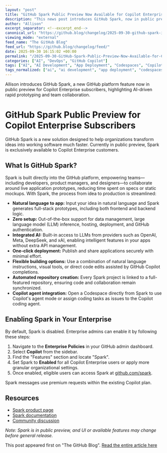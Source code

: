 ```yaml
---
layout: "post"
title: "GitHub Spark Public Preview Now Available for Copilot Enterprise Subscribers"
description: "This news post introduces GitHub Spark, now in public preview for Copilot Enterprise subscribers. Spark integrates with the GitHub platform to let teams turn ideas into working software rapidly, leveraging AI-assisted app generation, one-click deployments, Copilot agent integration, and frictionless collaboration. The article details its main features, explains how organizations can enable Spark for their teams, and provides links to documentation and discussions. Spark aims to empower developers, product managers, and designers to prototype and ship software more efficiently while keeping code and workflows within GitHub."
author: "Allison"
excerpt_separator: <!--excerpt_end-->
canonical_url: "https://github.blog/changelog/2025-09-30-github-spark-in-public-preview-for-copilot-enterprise-subscribers"
viewing_mode: "external"
feed_name: "The GitHub Blog"
feed_url: "https://github.blog/changelog/feed/"
date: 2025-09-30 16:15:02 +00:00
permalink: "/2025-09-30-GitHub-Spark-Public-Preview-Now-Available-for-Copilot-Enterprise-Subscribers.html"
categories: ["AI", "DevOps", "GitHub Copilot"]
tags: ["AI", "AI Development", "App Deployment", "Codespaces", "Copilot", "Copilot Agent", "Copilot Enterprise", "Developer Tools", "DevOps", "Enterprise Administration", "GitHub", "GitHub Copilot", "GitHub Spark", "LLM", "Natural Language Programming", "News", "No Code", "Prototyping", "Rapid Application Development", "Team Collaboration"]
tags_normalized: ["ai", "ai development", "app deployment", "codespaces", "copilot", "copilot agent", "copilot enterprise", "developer tools", "devops", "enterprise administration", "github", "github copilot", "github spark", "llm", "natural language programming", "news", "no code", "prototyping", "rapid application development", "team collaboration"]
---
```


Allison introduces GitHub Spark, a new GitHub platform feature now in public preview for Copilot Enterprise subscribers, highlighting AI-driven rapid prototyping and team collaboration.<!--excerpt_end-->

# GitHub Spark Public Preview for Copilot Enterprise Subscribers

GitHub Spark is a new solution designed to help organizations transform ideas into working software much faster. Currently in public preview, Spark is exclusively available to Copilot Enterprise customers.

## What Is GitHub Spark?

Spark is built directly into the GitHub platform, empowering teams—including developers, product managers, and designers—to collaborate around live application prototypes, reducing time spent on specs or static mockups. With Spark, the process from idea to production is streamlined:

- **Natural language to app:** Input your idea in natural language and Spark generates full-stack prototypes, including both frontend and backend logic.
- **Zero setup:** Out-of-the-box support for data management, large language model (LLM) inference, hosting, deployment, and GitHub authentication.
- **Integrated AI:** Built-in access to LLMs from providers such as OpenAI, Meta, DeepSeek, and xAI, enabling intelligent features in your apps without extra API management.
- **One-click deployment:** Publish and share applications securely with minimal effort.
- **Flexible building options:** Use a combination of natural language instructions, visual tools, or direct code edits assisted by GitHub Copilot completions.
- **Automated repository creation:** Every Spark project is linked to a full-featured repository, ensuring code and collaboration remain synchronized.
- **Copilot agent integration:** Open a Codespace directly from Spark to use Copilot's agent mode or assign coding tasks as issues to the Copilot coding agent.

## Enabling Spark in Your Enterprise

By default, Spark is disabled. Enterprise admins can enable it by following these steps:

1. Navigate to the **Enterprise Policies** in your GitHub admin dashboard.
2. Select **Copilot** from the sidebar.
3. Find the "Features" section and locate "Spark".
4. Set Spark to **Enabled** for all Copilot Enterprise users or apply more granular organizational settings.
5. Once enabled, eligible users can access Spark at [github.com/spark](https://github.com/spark).

Spark messages use premium requests within the existing Copilot plan.

## Resources

- [Spark product page](https://www.github.com/features/spark)
- [Spark documentation](https://docs.github.com/en/copilot/concepts/spark)
- [Community discussion](https://github.com/orgs/community/discussions/175260)

*Note: Spark is in public preview, and UI or available features may change before general release.*

This post appeared first on "The GitHub Blog". [Read the entire article here](https://github.blog/changelog/2025-09-30-github-spark-in-public-preview-for-copilot-enterprise-subscribers)
